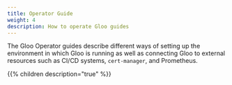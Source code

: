 ```yaml
---
title: Operator Guide
weight: 4
description: How to operate Gloo guides
---
```


The Gloo Operator guides describe different ways of setting up the environment in which Gloo is running as well as connecting Gloo to external resources such as CI/CD systems, `cert-manager`, and Prometheus.

{{% children description="true" %}}
